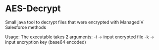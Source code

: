 # AES-Decrypt
Small java tool to decrypt files that were encrypted with ManagedIV Salesforce methods 

Usage:
The executable takes 2 arguments:
-i -> input encrypted file
-k -> input encryption key (base64 encoded)
